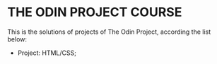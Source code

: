 # THE ODIN PROJECT COURSE

This is the solutions of projects of The Odin Project, according the list below:

- Project: HTML/CSS;

